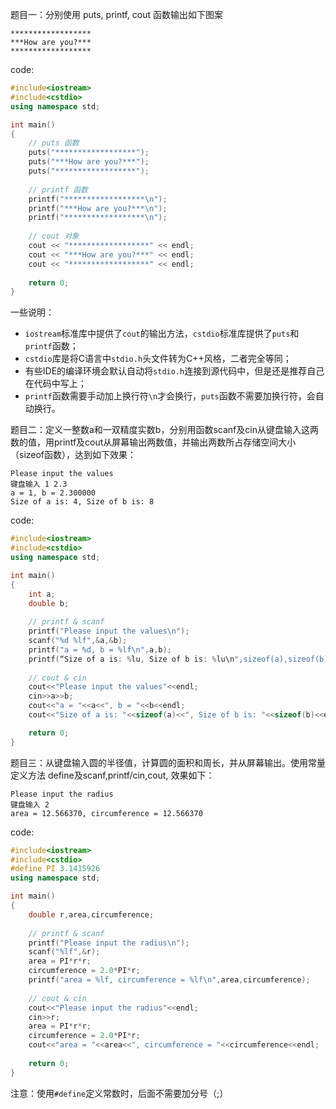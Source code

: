 题目一：分别使用 puts, printf, cout 函数输出如下图案  
```
******************  
***How are you?***
******************  
```
code:  
```cpp
#include<iostream>
#include<cstdio>
using namespace std;

int main() 
{ 
    // puts 函数
    puts("******************");
    puts("***How are you?***");
    puts("******************");
    
    // printf 函数
    printf("******************\n");
    printf("***How are you?***\n");
    printf("******************\n");
    
    // cout 对象
    cout << "******************" << endl;
    cout << "***How are you?***" << endl;
    cout << "******************" << endl;
    
    return 0;
}
```
一些说明：  
* `iostream`标准库中提供了`cout`的输出方法，`cstdio`标准库提供了`puts`和`printf`函数；
* `cstdio`库是将C语言中`stdio.h`头文件转为C++风格，二者完全等同；
* 有些IDE的编译环境会默认自动将`stdio.h`连接到源代码中，但是还是推荐自己在代码中写上；
* `printf`函数需要手动加上换行符`\n`才会换行，`puts`函数不需要加换行符，会自动换行。
    
    
题目二：定义一整数a和一双精度实数b，分别用函数scanf及cin从键盘输入这两数的值，用printf及cout从屏幕输出两数值，并输出两数所占存储空间大小（sizeof函数），达到如下效果：
```
Please input the values
键盘输入 1 2.3
a = 1, b = 2.300000
Size of a is: 4, Size of b is: 8
```
code:  
```cpp
#include<iostream>
#include<cstdio>
using namespace std;

int main() 
{ 
    int a;
    double b;
    
    // printf & scanf 
    printf("Please input the values\n");
    scanf("%d %lf",&a,&b);
    printf("a = %d, b = %lf\n",a,b);
    printf(“Size of a is: %lu, Size of b is: %lu\n",sizeof(a),sizeof(b));
    
    // cout & cin
    cout<<"Please input the values"<<endl;
    cin>>a>>b;
    cout<<"a = "<<a<<", b = "<<b<<endl;
    cout<<"Size of a is: "<<sizeof(a)<<", Size of b is: "<<sizeof(b)<<endl;

    return 0;
} 
```
  
  
题目三：从键盘输入圆的半径值，计算圆的面积和周长，并从屏幕输出。使用常量定义方法 define及scanf,printf/cin,cout, 效果如下：
```
Please input the radius
键盘输入 2
area = 12.566370, circumference = 12.566370
```
code:
```cpp
#include<iostream>
#include<cstdio>
#define PI 3.1415926
using namespace std;

int main() 
{ 
    double r,area,circumference;
    
    // printf & scanf 
    printf("Please input the radius\n");
    scanf("%lf",&r);
    area = PI*r*r;
    circumference = 2.0*PI*r;
    printf("area = %lf, circumference = %lf\n",area,circumference);
    
    // cout & cin
    cout<<"Please input the radius"<<endl;
    cin>>r;
    area = PI*r*r;
    circumference = 2.0*PI*r;
    cout<<"area = "<<area<<", circumference = "<<circumference<<endl;
    
    return 0;
}
```
注意：使用`#define`定义常数时，后面不需要加分号（;）
